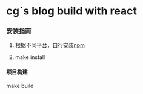 # cg`s blog  build with react

### 安装指南
1. 根据不同平台，自行安装[npm][1]

2. make install


#### 项目构建

  make build


[1]: https://www.npmjs.com/